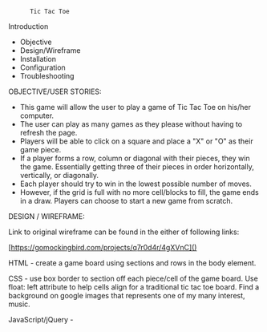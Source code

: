           Tic Tac Toe

Introduction

 * Objective
 * Design/Wireframe
 * Installation
 * Configuration
 * Troubleshooting

OBJECTIVE/USER STORIES:

* This game will allow the user to play a game of Tic Tac Toe on his/her computer.
* The user can play as many games as they please without having to refresh the page.
* Players will be able to click on a square and place a "X" or "O" as their game piece.
* If a player forms a row, column or diagonal with their pieces, they win the game. Essentially getting three of their pieces in order horizontally, vertically, or diagonally.
* Each player should try to win in the lowest possible number of moves.
* However, if the grid is full with no more cell/blocks to fill, the game ends in a draw. Players can choose to start a new game from scratch.

DESIGN / WIREFRAME:

Link to original wireframe can be found in the either of following links:

[https://gomockingbird.com/projects/q7r0d4r/4gXVnC]()

HTML - create a game board using sections and rows in the body element.

CSS - use box border to section off each piece/cell of the game board. Use float: left attribute to help cells align for a traditional tic tac toe board. Find a background on google images that represents one of my many interest, music.

JavaScript/jQuery -

